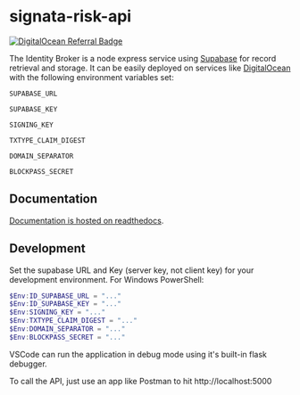 # signata-risk-api

[![DigitalOcean Referral Badge](https://web-platforms.sfo2.cdn.digitaloceanspaces.com/WWW/Badge%201.svg)](https://www.digitalocean.com/?refcode=7802e11be119&utm_campaign=Referral_Invite&utm_medium=Referral_Program&utm_source=badge)

The Identity Broker is a node express service using [Supabase](supabase.com) for record retrieval and storage. It can be easily deployed on services like [DigitalOcean](https://m.do.co/c/7802e11be119) with the following environment variables set:

`SUPABASE_URL`

`SUPABASE_KEY`

`SIGNING_KEY`

`TXTYPE_CLAIM_DIGEST`

`DOMAIN_SEPARATOR`

`BLOCKPASS_SECRET`

## Documentation

[Documentation is hosted on readthedocs](https://docs.signata.net/en/latest/risk.html).

## Development

Set the supabase URL and Key (server key, not client key) for your development environment. For Windows PowerShell:

``` PowerShell
$Env:ID_SUPABASE_URL = "..."
$Env:ID_SUPABASE_KEY = "..."
$Env:SIGNING_KEY = "..."
$Env:TXTYPE_CLAIM_DIGEST = "..."
$Env:DOMAIN_SEPARATOR = "..."
$Env:BLOCKPASS_SECRET = "..."
```
VSCode can run the application in debug mode using it's built-in flask debugger.

To call the API, just use an app like Postman to hit http://localhost:5000
